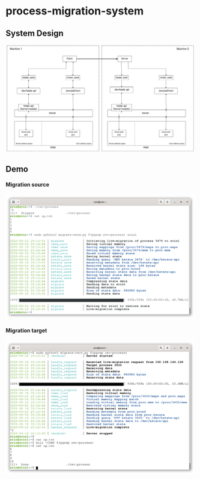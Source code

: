 # process-migration-system
## System Design

![](assets/sys.png)

## Demo
#### Migration source
![](assets/recursive-send.png)
#### Migration target
![](assets/recursive-recv.png)
